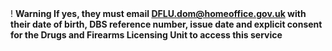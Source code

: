 <div class="govuk-warning-text">
  <span class="govuk-warning-text__icon" aria-hidden="true">!</span>
  <strong class="govuk-warning-text__text">
    <span class="govuk-visually-hidden">Warning</span>
    If yes, they must email <a href="mailto:DFLU.dom@homeoffice.gov.uk" class="govuk-link">DFLU.dom@homeoffice.gov.uk</a> 
    with their date of birth, DBS reference number, issue date and explicit consent for the Drugs and Firearms Licensing Unit to access this service
  </strong>
</div>